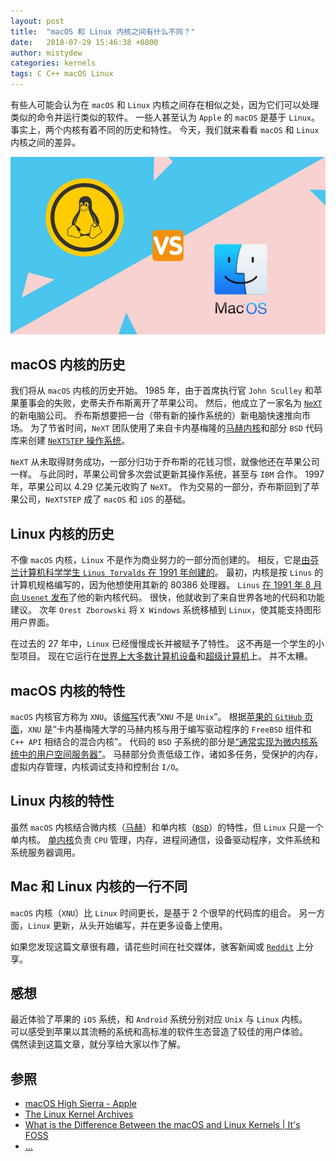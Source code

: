 ```yaml
---
layout: post
title:  "macOS 和 Linux 内核之间有什么不同？"
date:   2018-07-29 15:46:38 +0800
author: mistydew
categories: kernels
tags: C C++ macOS Linux
---
```


有些人可能会认为在 `macOS` 和 `Linux` 内核之间存在相似之处，因为它们可以处理类似的命令并运行类似的软件。
一些人甚至认为 `Apple` 的 `macOS` 是基于 `Linux`。事实上，两个内核有着不同的历史和特性。
今天，我们就来看看 `macOS` 和 `Linux` 内核之间的差异。

![macos-vs-linux-kernels](/images/20180729/macos-vs-linux-kernels.jpeg)

## macOS 内核的历史

我们将从 `macOS` 内核的历史开始。
1985 年，由于首席执行官 `John Sculley` 和苹果董事会的失败，史蒂夫乔布斯离开了苹果公司。
然后，他成立了一家名为 [`NeXT`](https://en.wikipedia.org/wiki/NeXT) 的新电脑公司。
乔布斯想要把一台（带有新的操作系统的）新电脑快速推向市场。
为了节省时间，`NeXT` 团队使用了来自卡内基梅隆的[马赫内核](https://en.wikipedia.org/wiki/Mach_(kernel))和部分 `BSD` 代码库来创建 [`NeXTSTEP` 操作系统](https://en.wikipedia.org/wiki/NeXTSTEP)。

`NeXT` 从未取得财务成功，一部分归功于乔布斯的花钱习惯，就像他还在苹果公司一样。
与此同时，苹果公司曾多次尝试更新其操作系统，甚至与 `IBM` 合作。
1997 年，苹果公司以 4.29 亿美元收购了 `NeXT`。
作为交易的一部分，乔布斯回到了苹果公司，`NeXTSTEP` 成了 `macOS` 和 `iOS` 的基础。

## Linux 内核的历史

不像 `macOS` 内核，`Linux` 不是作为商业努力的一部分而创建的。
相反，它是[由芬兰计算机科学学生 `Linus Torvalds` 在 1991 年创建的](https://www.cs.cmu.edu/~awb/linux.history.html)。
最初，内核是按 `Linus` 的计算机规格编写的，因为他想使用其新的 80386 处理器。
`Linus` [在 1991 年 8 月向 `Usenet` 发布](https://groups.google.com/forum/#!original/comp.os.minix/dlNtH7RRrGA/SwRavCzVE7gJ)了他的新内核代码。
很快，他就收到了来自世界各地的代码和功能建议。
次年 `Orest Zborowski` 将 `X Windows` 系统移植到 `Linux`，使其能支持图形用户界面。

在过去的 27 年中，`Linux` 已经慢慢成长并被赋予了特性。
这不再是一个学生的小型项目。
现在它运行在[世界上](https://www.zdnet.com/article/sorry-windows-android-is-now-the-most-popular-end-user-operating-system)[大多数计算机设备](https://www.linuxinsider.com/story/31855.html)和[超级计算机](https://itsfoss.com/linux-supercomputers-2017)上。
并不太糟。

## macOS 内核的特性

`macOS` 内核官方称为 `XNU`。该[缩写](https://github.com/apple/darwin-xnu)代表“`XNU` 不是 `Unix`”。
根据[苹果的 `GitHub` 页面](https://github.com/apple/darwin-xnu)，`XNU` 是“卡内基梅隆大学的马赫内核与用于编写驱动程序的 `FreeBSD` 组件和 `C++ API` 相结合的混合内核”。
代码的 `BSD` 子系统的部分是[“通常实现为微内核系统中的用户空间服务器”](http://osxbook.com/book/bonus/ancient/whatismacosx/arch_xnu.html)。
马赫部分负责低级工作，诸如多任务，受保护的内存，虚拟内存管理，内核调试支持和控制台 `I/O`。

## Linux 内核的特性

虽然 `macOS` 内核结合微内核（[马赫](https://en.wikipedia.org/wiki/Mach_(kernel))）和单内核（[`BSD`](https://en.wikipedia.org/wiki/FreeBSD)）的特性，但 `Linux` 只是一个单内核。
[单内核](https://www.howtogeek.com/howto/31632/what-is-the-linux-kernel-and-what-does-it-do)负责 `CPU` 管理，内存，进程间通信，设备驱动程序，文件系统和系统服务器调用。

## Mac 和 Linux 内核的一行不同

`macOS` 内核（`XNU`）比 `Linux` 时间更长，是基于 2 个很早的代码库的组合。
另一方面，`Linux` 更新，从头开始编写，并在更多设备上使用。

如果您发现这篇文章很有趣，请花些时间在社交媒体，骇客新闻或 [`Reddit`](http://reddit.com/r/linuxusersgroup) 上分享。

## 感想

最近体验了苹果的 `iOS` 系统，和 `Android` 系统分别对应 `Unix` 与 `Linux` 内核。<br>
可以感受到苹果以其流畅的系统和高标准的软件生态营造了较佳的用户体验。<br>
偶然读到这篇文章，就分享给大家以作了解。

## 参照
* [macOS High Sierra - Apple](https://www.apple.com/macos/high-sierra)
* [The Linux Kernel Archives](https://www.kernel.org)
* [What is the Difference Between the macOS and Linux Kernels \| It's FOSS](https://itsfoss.com/mac-linux-difference)
* [...](https://github.com/mistydew)
